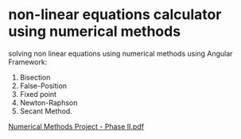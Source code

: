 # non-linear equations calculator using numerical methods
solving non linear equations using numerical methods using Angular Framework:
1. Bisection
2. False-Position
3. Fixed point
4. Newton-Raphson
5. Secant Method.

[Numerical Methods Project - Phase II.pdf](https://github.com/AliELSharawy/non-linear-eqn-numerical-methods/files/8628054/Root-Finder.pdf)
